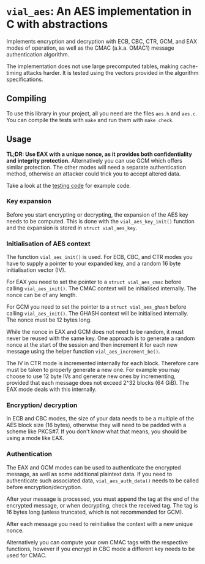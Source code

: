 `vial_aes`: An AES implementation in C with abstractions
========================================================

Implements encryption and decryption with ECB, CBC, CTR, GCM, and EAX modes of operation,
as well as the CMAC (a.k.a. OMAC1) message authentication algorithm.

The implementation does not use large precomputed tables, making cache-timing attacks harder.
It is tested using the vectors provided in the algorithm specifications.

Compiling
---------

To use this library in your project, all you need are the files `aes.h` and `aes.c`.
You can compile the tests with `make` and run them with `make check`.

Usage
-----

**TL;DR: Use EAX with a unique nonce, as it provides both confidentiality and integrity protection.**
Alternatively you can use GCM which offers similar protection.
The other modes will need a separate authentication method,
otherwise an attacker could trick you to accept altered data.

Take a look at the [testing code](./test.c) for example code.

### Key expansion

Before you start encrypting or decrypting, the expansion of the AES key needs to be computed.
This is done with the `vial_aes_key_init()` function and the expansion is stored in `struct vial_aes_key`.

### Initialisation of AES context

The function `vial_aes_init()` is used. For ECB, CBC, and CTR modes you have to supply a pointer
to your expanded key, and a random 16 byte initialisation vector (IV).

For EAX you need to set the pointer to a `struct vial_aes_cmac` before calling `vial_aes_init()`.
The CMAC context will be initialised internally. The nonce can be of any length.

For GCM you need to set the pointer to a `struct vial_aes_ghash` before calling `vial_aes_init()`.
The GHASH context will be initialised internally. The nonce must be 12 bytes long.

While the nonce in EAX and GCM does not need to be random, it must never be reused with the same key.
One approach is to generate a random nonce at the start of the session and then increment it
for each new message using the helper function `vial_aes_increment_be()`.

The IV in CTR mode is incremented internally for each block. Therefore care must be taken to properly
generate a new one. For example you may choose to use 12 byte IVs and generate new ones by incrementing,
provided that each message does not exceed 2^32 blocks (64 GiB). The EAX mode deals with this internally.

### Encryption/ decryption

In ECB and CBC modes, the size of your data needs to be a multiple of the AES block size (16 bytes),
otherwise they will need to be padded with a scheme like PKCS#7. If you don't know what that means,
you should be using a mode like EAX.

### Authentication

The EAX and GCM modes can be used to authenticate the encrypted message,
as well as some additional plaintext data. If you need to authenticate such associated data,
`vial_aes_auth_data()` needs to be called before encryption/decryption.

After your message is processed, you must append the tag at the end of the encrypted message,
or when decrypting, check the received tag. The tag is 16 bytes long (unless truncated,
which is not recommended for GCM).

After each message you need to reinitialise the context with a new unique nonce.

Alternatively you can compute your own CMAC tags with the respective functions,
however if you encrypt in CBC mode a different key needs to be used for CMAC.
